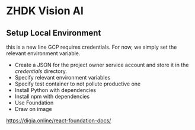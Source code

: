 # ZHDK Vision AI

## Setup Local Environment

this is a new line
GCP requires credentials. For now, we simply set the relevant environment variable.

- Create a JSON for the project owner service account and store it in the *credentials* directory.
- Specify relevant environment variables
- Specify test container to not pollute productive one
- Install Python with dependencies
- Install npm with dependencies
- Use Foundation
- Draw on image

https://digia.online/react-foundation-docs/
